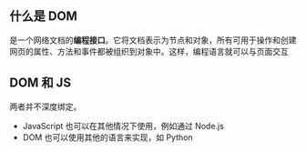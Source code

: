 ## 什么是 DOM

是一个网络文档的**编程接口**。它将文档表示为节点和对象，所有可用于操作和创建网页的属性、方法和事件都被组织到对象中。这样，编程语言就可以与页面交互

## DOM 和 JS

两者并不深度绑定。

- JavaScript 也可以在其他情况下使用，例如通过 Node.js
- DOM 也可以使用其他的语言来实现，如 Python
